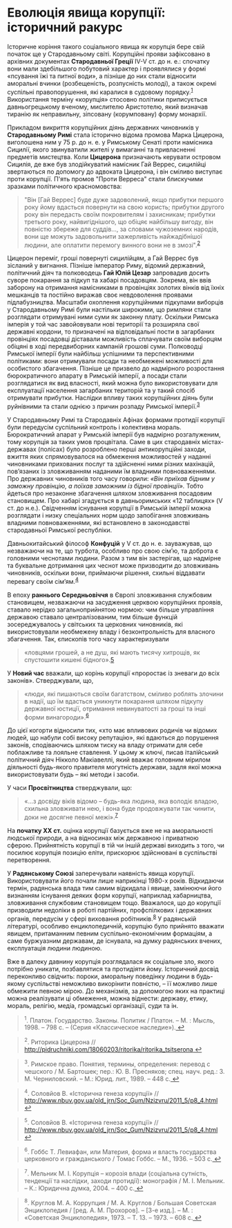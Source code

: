 # Еволюція явища корупції: історичний ракурс

Історичне коріння такого соціального явища як корупція бере свій початок ще у Стародавньому світі. Корупційні прояви зафіксовано в архівних документах <b>Стародавньої Греції</b> ІV-V ст. до н. е.: спочатку вони мали здебільшого побутовий характер і проявлялися у формі «псування їжі та питної води», а пізніше до них стали відносити аморальні вчинки (розбещеність, розпусність молоді), а також окремі суспільні правопорушення, які каралися в судовому порядку.<sup><a href="#fn_1" id="reffn_1">1</a></sup> Використання терміну «корупція» стосовно політики приписується давньогрецькому вченому, мислителю Аристотелю, який визначав тиранію як неправильну, зіпсовану (корумповану) форму монархії.

Прикладом викриття корупційних діянь державних чиновників у **Стародавньому Римі** стала історично відома промова Марка Цицерона, виголошена ним у 75 р. до н. е. у Римському Сенаті проти намісника Сицилії, якого звинуватили жителі у вимаганні та привласненні предметів мистецтва. Коли <b>Цицерона</b> призначають керувати островом Сицилія, де вже був злодійкуватий намісник Гай Веррес, сицилійці звертаються по допомогу до адвоката Цицерона, і він сміливо виступає проти корупції. П'ять промов "Проти Верреса" стали блискучими зразками політичного красномовства: <blockquote>"Він [Гай Веррес] буде дуже задоволений, якщо прибутки першого року йому вдасться повернути на свою користь; прибутки другого року він передасть своїм покровителям і захисникам; прибутки третього року, найвигіднішого, що обіцяє найбільшу вигоду, він повністю збереже для суддів..., за словами чужоземних народів, вони ще можуть задовольнити зажерливість найжадібнішої людини, але оплатити перемогу винного вони не в змозі".<sup><a href="#fn_2" id="reffn_2">2</a></sup></blockquote> Цицерон переміг, гроші повернуті сицилійцям, а Гай Веррес був зісланий у вигнання. Пізніше імператор Риму, відомий державний, політичний діяч та полководець **Гай Юлій Цезар** запровадив досить суворе покарання за підкуп та хабарі посадовцям. Зокрема, він ввів заборону на отримання намісниками в провінціях золотих вінків від їхніх мешканців та постійно виражав своє невдоволення проявами підлабузництва. Масштаби охоплення корупційними підкупами виборців у Стародавньому Римі були настільки широкими, що римляни стали розглядати отримувані ними суми як законну плату. Оскільки Римська імперія у той час завойовували нові території та розширяла свої державні кордони, то призначені на відповідальні пости в загарбаних провінціях посадовці діставали можливість сплачувати своїм виборцям обіцяні в ході передвиборних кампаній грошові суми. Полководці Римської імперії були найбільш успішними та перспективними політиками: вони отримували посади та необмежені можливості для особистого збагачення. Пізніше це призвело до надмірного розростання бюрократичного апарату в Римській імперії, а посади стали розглядатися як вид власності, який можна було використовувати для експлуатації населення загарбаних територій та у такий спосіб отримувати прибутки. Наслідки впливу таких корупційних діянь були руйнівними та стали однією з причин розпаду Римської імперії.<sup><a href="#fn_3" id="reffn_3">3</a></sup>

У Стародавньому Римі та Стародавніх Афінах формами протидії корупції були передусім суспільний контроль і колективна мораль. Бюрократичний апарат у Римській імперії був надмірно розгалуженим, тому корупція за таких умов процвітала. Саме в цих стародавніх містах-державах (полісах) було розроблено перші антикорупційні заходи, вжиття яких спрямовувалося на обмеження можливостей у наданні чиновниками прихованих послуг та здійсненні ними різних махінацій, пов’язаних із зловживанням наданими їм владними повноваженнями. Про державних чиновників того часу говорили: <i>«Він приїхав бідним у заможну провінцію, а поїхав заможним із бідної провінції».</i> Тобто йдеться про незаконне збагачення шляхом зловживання посадовим становищем. Про хабарі згадується в давньоримських «12 таблицях» (V ст. до н.е.). Свідченням існування корупції в Римській імперії можна розглядати і низку спеціальних норм щодо запобігання зловживань владними повноваженнями, які встановлено в законодавстві стародавньої Римської республіки.

Давньокитайський філософ <b>Конфуцій</b> у V ст. до н. е. зауважував, що незважаючи на те, що турбота, особливо про свою сім’ю, та доброта є головними чеснотами людини. Разом з тим він застерігав, що надмірне та буквальне дотримання цих чеснот може призводити до зловживань чиновників, оскільки вони, приймаючи рішення, схильні віддавати перевагу своїм сім’ям.<sup><a href="#fn_4" id="reffn_4">4</a></sup>

В епоху <b>раннього Середньовіччя</b> в Європі зловживання службовим становищем, незважаючи на засудження церквою корупційних проявів, ставало нерідко загальноприйнятою нормою: чим більше управління державою ставало централізованим, тим більше функцій зосереджувалось у світських та церковних чиновників, які використовували необмежену владу і безконтрольність для власного збагачення. Так, єпископів того часу характеризували <blockquote>«ловцями грошей, а не душ, які мають тисячу хитрощів, як спустошити кишені бідного».<a href="#fn_5" id="reffn_5">5</a></sup></blockquote>

У <b>Новий час</b> вважали, що корінь корупції «проростає із зневаги до всіх законів». Стверджували, що, <blockquote>«люди, які пишаються своїм багатством, сміливо роблять злочини в надії, що їм вдасться уникнути покарання шляхом підкупу державної юстиції, отримання невинуватості за гроші та інші форми винагороди».<sup><a href="#fn_6" id="reffn_6">6</a></sup></blockquote> До цієї когорти відносили тих, «хто має впливових родичів чи відомих людей, що набули собі високу репутацію», які вдаються до порушення законів, сподіваючись шляхом тиску на владу отримати для себе поблажливе та лояльне ставлення. У цьому ж ключі, писав італійський політичний діяч Нікколо Макіавеллі, який вважає головним мірилом  діяльності будь-якого правителя могутність держави, задля якої можна використовувати будь – які методи і засоби. 

У часи <b>Просвітництва</b> стверджували, що: <blockquote>«...з досвіду віків відомо – будь-яка людина, яка володіє владою, схильна зловживати нею, і вона буде продовжувати так чинити, доки не досягне певної межі».<sup><a href="#fn_7" id="reffn_7">7</a></sup></blockquote>

На <b>початку ХХ ст.</b> оцінка корупції базується вже не на аморальності людської природи, а на відносинах між державною і приватною сферою. Прийнятність корупції в тій чи іншій державі виходить з того, чи посилює корупція позицію еліти, прискорює здійснювані в суспільстві перетворення.

У <b>Радянському Союзі</b> заперечували наявність явища корупції. Використовувати його почали лише наприкінці 1980-х років. Відкидаючи термін, радянська влада тим самим відкидала і явище, замінюючи його визнанням існування деяких форм корупції, наприклад хабарництва, зловживання службовим становищем тощо. Вважалося, що до корупції призводили недоліки в роботі партійних, профспілкових і державних органів, передусім у сфері виховання робітників.<sup><a href="#fn_8" id="reffn_8">8</a></sup> У радянській літературі, особливо енциклопедичній, корупцію було прийнято вважати явищем, притаманним певним суспільно-економічним формаціям, а саме буржуазним державам, де існувала, на думку радянських вчених, експлуатація людини людиною.

Вже в далеку давнину корупція розглядалася як соціальне зло, якого потрібно уникати, позбавлятися та протидіяти йому. Історичний досвід переконливо свідчить: пороки, аморальну поведінку людини в будь-якому суспільстві неможливо викорінити повністю, – її можливо лише обмежити певною мірою. До механізмів, за допомогою яких на практиці можна реалізувати ці обмеження, можна віднести: державу, етику, мораль, релігію, медіа, громадські організації, суди та ін. 


<blockquote id="fn_1">
<sup>1</sup>. Платон. Государство. Законы. Политик / Платон. – М. : Мысль, 1998. – 798 с. – (Серия «Классическое наследие»).<a href="#reffn_1" title="Jump back to footnote [1] in the text."> ↩</a>
</blockquote>
<blockquote id="fn_2">
<sup>2</sup>. Риторика Цицерона // <a href="http://pidruchniki.com/18060203/ritorika/ritorika_tsitserona">http://pidruchniki.com/18060203/ritorika/ritorika_tsitserona</a><a href="#reffn_2" title="Jump back to footnote [2] in the text."> ↩</a>
</blockquote>
<blockquote id="fn_3">
<sup>3</sup>. Римское право. Понятия, термины, определения: перевод с чешского / М. Бартошек; пер.: Ю. В. Пресняков; спец. науч. ред.: З. М. Черниловский. – М.: Юрид. лит., 1989. – 448 c.<a href="#reffn_3" title="Jump back to footnote [3] in the text."> ↩</a>
</blockquote>
<blockquote id="fn_4">
<sup>4</sup>. Соловйов В. «Історична генеза корупції» // <a href="http://www.nbuv.gov.ua/old_jrn/Soc_Gum/Nzizvru/2011_5/p8_4.html">http://www.nbuv.gov.ua/old_jrn/Soc_Gum/Nzizvru/2011_5/p8_4.html</a><a href="#reffn_4" title="Jump back to footnote [4] in the text."> ↩</a>
</blockquote>
<blockquote id="fn_5">
<sup>5</sup>. Соловйов В. «Історична генеза корупції» // <a href="http://www.nbuv.gov.ua/old_jrn/Soc_Gum/Nzizvru/2011_5/p8_4.html">http://www.nbuv.gov.ua/old_jrn/Soc_Gum/Nzizvru/2011_5/p8_4.html</a><a href="#reffn_5" title="Jump back to footnote [5] in the text."> ↩</a>
</blockquote>
<blockquote id="fn_6">
<sup>6</sup>. Гоббс Т. Левиафан, или Материя, форма и власть государства церковного и гражданського / Томас Гоббс. – М., 1936. – 503 с.<a href="#reffn_6" title="Jump back to footnote [6] in the text."> ↩</a>
</blockquote>
<blockquote id="fn_7">
<sup>7</sup>. Мельник М. І. Корупція – корозія влади (соціальна сутність, тенденції та наслідки, заходи протидії): монографія / М. І. Мельник. – К.: Юридична думка, 2004. – 400 с.<a href="#reffn_7" title="Jump back to footnote [7] in the text."> ↩</a>
</blockquote>
<blockquote id="fn_8">
<sup>8</sup>. Круглов М. А. Коррупция / М. А. Круглов / Большая Советская Энциклопедия / [ред. А. М. Прохоров]. – [3-е изд.]. – М. : «Советская Энциклопедия», 1973. – Т. 13. – 1973. – 608 с.<a href="#reffn_8" title="Jump back to footnote [8] in the text."> ↩</a>
</blockquote>